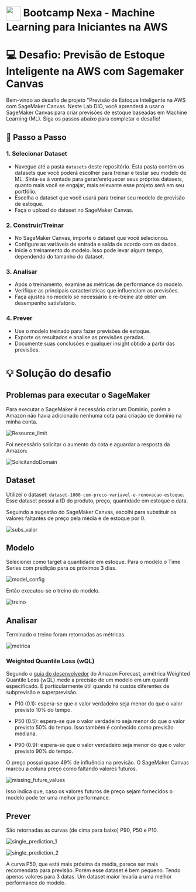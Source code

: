 <h1>
    <a href="https://www.dio.me/">
     <img align="center" width="40px" src="https://hermes.digitalinnovation.one/assets/diome/logo-minimized.png"></a>
    <span>Bootcamp Nexa - Machine Learning para Iniciantes na AWS</span>
</h1>

# :computer: Desafio: Previsão de Estoque Inteligente na AWS com Sagemaker Canvas

Bem-vindo ao desafio de projeto "Previsão de Estoque Inteligente na AWS com SageMaker Canvas. Neste Lab DIO, você aprenderá a usar o SageMaker Canvas para criar previsões de estoque baseadas em Machine Learning (ML). Siga os passos abaixo para completar o desafio!

## 🚀 Passo a Passo

### 1. Selecionar Dataset

-   Navegue até a pasta `datasets` deste repositório. Esta pasta contém os datasets que você poderá escolher para treinar e testar seu modelo de ML. Sinta-se à vontade para gerar/enriquecer seus próprios datasets, quanto mais você se engajar, mais relevante esse projeto será em seu portfólio.
-   Escolha o dataset que você usará para treinar seu modelo de previsão de estoque.
-   Faça o upload do dataset no SageMaker Canvas.

### 2. Construir/Treinar

-   No SageMaker Canvas, importe o dataset que você selecionou.
-   Configure as variáveis de entrada e saída de acordo com os dados.
-   Inicie o treinamento do modelo. Isso pode levar algum tempo, dependendo do tamanho do dataset.

### 3. Analisar

-   Após o treinamento, examine as métricas de performance do modelo.
-   Verifique as principais características que influenciam as previsões.
-   Faça ajustes no modelo se necessário e re-treine até obter um desempenho satisfatório.

### 4. Prever

-   Use o modelo treinado para fazer previsões de estoque.
-   Exporte os resultados e analise as previsões geradas.
-   Documente suas conclusões e qualquer insight obtido a partir das previsões.

# :bulb: Solução do desafio

## Problemas para executar o SageMaker

Para executar o SageMaker é necessário criar um Domínio, porém a Amazon não havia adicionado nenhuma cota para criação de domínio na minha conta.

![Resource_limit](https://github.com/tsdes-santiago/projetoDIOawsSagemakerCanvasEstoque/assets/139132478/5100972a-c569-4d87-8506-c60f906b48e4)

Foi necessário solicitar o aumento da cota e aguardar a resposta da Amazon:

![SolicitandoDomain](https://github.com/tsdes-santiago/projetoDIOawsSagemakerCanvasEstoque/assets/139132478/e2a733ce-941f-4075-acc3-da0baeca107f)

## Dataset

Utilizei o dataset: ```dataset-1000-com-preco-variavel-e-renovacao-estoque```. Esse dataset possui a ID do produto, preço, quantidade em estoque e data. 

Seguindo a sugestão do SageMaker Canvas, escolhi para substituir os valores faltantes de preço pela média e de estoque por 0.

![subs_valor](https://github.com/tsdes-santiago/projetoDIOawsSagemakerCanvasEstoque/assets/139132478/1b47497b-048f-432e-81fe-387a0eb9f360)

## Modelo

Selecionei como target a quantidade em estoque. Para o modelo o Time Series com predição para os próximos 3 dias.

![model_config](https://github.com/tsdes-santiago/projetoDIOawsSagemakerCanvasEstoque/assets/139132478/cd3cce54-2569-4a6d-8788-cd77b6c565b0)

Então executou-se o treino do modelo. 

![treino](https://github.com/tsdes-santiago/projetoDIOawsSagemakerCanvasEstoque/assets/139132478/92093796-b948-4e4e-8f85-b527d7e8073b)

## Analisar

Terminado o treino foram retornadas as métricas

![metrica](https://github.com/tsdes-santiago/projetoDIOawsSagemakerCanvasEstoque/assets/139132478/c7e710ad-3485-4092-a81e-857038049767)

### Weighted Quantile Loss (wQL)

Segundo o [guia do desenvolvedor](https://docs.aws.amazon.com/pt_br/forecast/latest/dg/metrics.html) do Amazon Forecast, a métrica Weighted Quantile Loss (wQL) mede a precisão de um modelo em um quantil especificado. É particularmente útil quando há custos diferentes de subprevisão e superprevisão.

- P10 (0.1): espera-se que o valor verdadeiro seja menor do que o valor previsto 10% do tempo.

- P50 (0.5): espera-se que o valor verdadeiro seja menor do que o valor previsto 50% do tempo. Isso também é conhecido como previsão mediana.

- P90 (0.9): espera-se que o valor verdadeiro seja menor do que o valor previsto 90% do tempo.

O preço possui quase 49% de influência na previsão. O SageMaker Canvas marcou a coluna preço como faltando valores futuros.

![missing_future_values](https://github.com/tsdes-santiago/projetoDIOawsSagemakerCanvasEstoque/assets/139132478/a15e646a-349c-4be4-8ae7-814ee8673110)

Isso indica que, caso os valores futuros de preço sejam fornecidos o modelo pode ter uma melhor performance. 

## Prever

São retornadas as curvas (de cima para baixo) P90, P50 e P10. 

![single_prediction_1](https://github.com/tsdes-santiago/projetoDIOawsSagemakerCanvasEstoque/assets/139132478/f967a04f-6a0c-4405-8dbe-8a353b07122f)

![single_prediction_2](https://github.com/tsdes-santiago/projetoDIOawsSagemakerCanvasEstoque/assets/139132478/384e733c-9f67-42eb-8fbc-ad91ed0fe484)

A curva P50, que está mais próxima da média, parece ser mais recomendata para previsão. Porém esse dataset é bem pequeno. Tendo apenas valores para 3 datas. Um dataset maior levaria a uma melhor performance do modelo.
